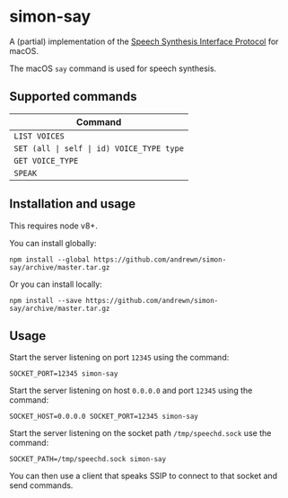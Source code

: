 # simon-say

A (partial) implementation of the [Speech Synthesis Interface Protocol](https://devel.freebsoft.org/doc/speechd/ssip.html) for macOS.

The macOS `say` command is used for speech synthesis.

## Supported commands

| Command                                   |
| ----------------------------------------- |
| `LIST VOICES`                             |
| `SET (all \| self \| id) VOICE_TYPE type` |
| `GET VOICE_TYPE`                          |
| `SPEAK`                                   |

## Installation and usage

This requires node v8+.

You can install globally:

    npm install --global https://github.com/andrewn/simon-say/archive/master.tar.gz

Or you can install locally:

    npm install --save https://github.com/andrewn/simon-say/archive/master.tar.gz

## Usage

Start the server listening on port `12345` using the command:

    SOCKET_PORT=12345 simon-say

Start the server listening on host `0.0.0.0` and port `12345` using the command:

    SOCKET_HOST=0.0.0.0 SOCKET_PORT=12345 simon-say

Start the server listening on the socket path `/tmp/speechd.sock` use the command:

    SOCKET_PATH=/tmp/speechd.sock simon-say

You can then use a client that speaks SSIP to connect to that socket and send commands.
